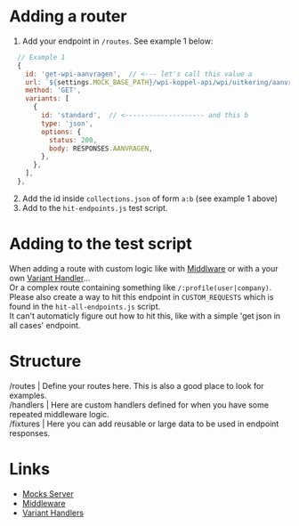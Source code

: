 # Adding a router

1. Add your endpoint in `/routes`. See example 1 below:
```javascript
  // Example 1
  {
    id: 'get-wpi-aanvragen',  // <--- let's call this value a
    url: `${settings.MOCK_BASE_PATH}/wpi-koppel-api/wpi/uitkering/aanvragen`,
    method: 'GET',
    variants: [
      {
        id: 'standard',  // <-------------------- and this b
        type: 'json',
        options: {
          status: 200,
          body: RESPONSES.AANVRAGEN,
        },
      },
    ],
  },
```
2. Add the id inside `collections.json` of form `a:b` (see example 1 above)
3. Add to the `hit-endpoints.js` test script.


# Adding to the test script

When adding a route with custom logic like with [Middlware][1] or with a your own [Variant Handler][2]...<br>
Or a complex route containing something like `/:profile(user|company)`.
Please also create a way to hit this endpoint in `CUSTOM_REQUESTS` which is found in the `hit-all-endpoints.js` script.<br>
It can't automaticly figure out how to hit this, like with a simple 'get json in all cases' endpoint.


# Structure

/routes   | Define your routes here. This is also a good place to look for examples.<br>
/handlers | Here are custom handlers defined for when you have some repeated middleware logic.<br>
/fixtures | Here you can add reusable or large data to be used in endpoint responses.<br>


# Links

- [Mocks Server](https://www.mocks-server.org/docs/overview/)
- [Middleware][1]
- [Variant Handlers][2]

[1]: https://www.mocks-server.org/docs/usage/variants/middleware/
[2]: https://www.mocks-server.org/docs/variant-handlers/intro/
